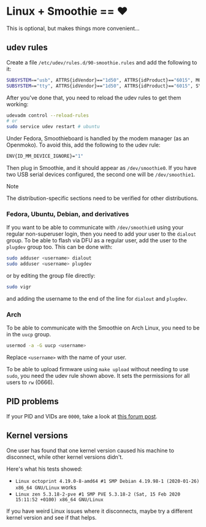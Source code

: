
# Linux + Smoothie == ❤️

This is optional, but makes things more convenient...

## udev rules

Create a file `/etc/udev/rules.d/90-smoothie.rules` and add the following to it:

```bash
SUBSYSTEM=="usb", ATTRS{idVendor}=="1d50", ATTRS{idProduct}=="6015", MODE="0666"
SUBSYSTEM=="tty", ATTRS{idVendor}=="1d50", ATTRS{idProduct}=="6015", SYMLINK+="smoothie%n"
```

After you've done that, you need to reload the udev rules to get them working:

```bash
udevadm control --reload-rules
# or
sudo service udev restart # ubuntu
```

Under Fedora, Smoothieboard is handled by the modem manager (as an Openmoko).
To avoid this, add the following to the udev rule:

```bash
ENV{ID_MM_DEVICE_IGNORE}="1"
```

Then plug in Smoothie, and it should appear as `/dev/smoothie0`.
If you have two USB serial devices configured, the second one will be `/dev/smoothie1`.

> [!NOTE]
> The distribution-specific sections need to be verified for other distributions.

### Fedora, Ubuntu, Debian, and derivatives

If you want to be able to communicate with `/dev/smoothie0` using your regular non-superuser login, then you need to add your user to the `dialout` group. 
To be able to flash via DFU as a regular user, add the user to the `plugdev` group too.
This can be done with:

```bash
sudo adduser <username> dialout
sudo adduser <username> plugdev
```

or by editing the group file directly:

```bash
sudo vigr
```

and adding the username to the end of the line for `dialout` and `plugdev`.

### Arch

To be able to communicate with the Smoothie on Arch Linux, you need to be in the `uucp` group.

```bash
usermod -a -G uucp <username>
```

Replace `<username>` with the name of your user.

To be able to upload firmware using `make upload` without needing to use `sudo`, you need the udev rule shown above.
It sets the permissions for all users to `rw` (0666).

## PID problems

If your PID and VIDs are `0000`, take a look at [this forum post](http://smoothieware.org/forum/t-1047411?from=email#post-2184547).

## Kernel versions

One user has found that one kernel version caused his machine to disconnect, while other kernel versions didn't.

Here's what his tests showed:

- `Linux octoprint 4.19.0-8-amd64 #1 SMP Debian 4.19.98-1 (2020-01-26) x86_64 GNU/Linux` works
- `Linux zen 5.3.18-2-pve #1 SMP PVE 5.3.18-2 (Sat, 15 Feb 2020 15:11:52 +0100) x86_64 GNU/Linux`

If you have weird Linux issues where it disconnects, maybe try a different kernel version and see if that helps.
